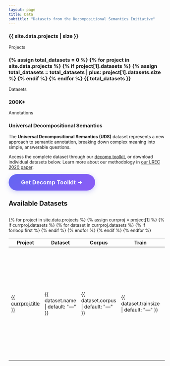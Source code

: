```yaml
---
layout: page
title: Data
subtitle: "Datasets from the Decompositional Semantics Initiative"
---
```


<div class="data-stats">
    <div class="stat-card">
        <h3 class="gradient-text">{{ site.data.projects | size }}</h3>
        <p>Projects</p>
    </div>
    <div class="stat-card">
        <h3 class="gradient-text">
            {% assign total_datasets = 0 %}
            {% for project in site.data.projects %}
                {% if project[1].datasets %}
                    {% assign total_datasets = total_datasets | plus: project[1].datasets.size %}
                {% endif %}
            {% endfor %}
            {{ total_datasets }}
        </h3>
        <p>Datasets</p>
    </div>
    <div class="stat-card">
        <h3 class="gradient-text">200K+</h3>
        <p>Annotations</p>
    </div>
</div>

<div class="data-intro card">
    <div class="intro-content">
        <h3>Universal Decompositional Semantics</h3>
        <p>
            The <strong>Universal Decompositional Semantics (UDS)</strong> dataset represents a new approach to semantic annotation, 
            breaking down complex meaning into simple, answerable questions.
        </p>
        <p>
            Access the complete dataset through our <a href="https://github.com/decompositional-semantics-initiative/decomp">decomp toolkit</a>, 
            or download individual datasets below. Learn more about our methodology in 
            <a href="https://www.aclweb.org/anthology/2020.lrec-1.699.pdf">our LREC 2020 paper</a>.
        </p>
        <div class="cta-buttons">
            <a href="https://github.com/decompositional-semantics-initiative/decomp" 
              target="_blank"
              style="display: inline-block; padding: 1rem 2.5rem; background: linear-gradient(135deg, #6366f1, #8b5cf6); color: white !important; border-radius: 50px; text-decoration: none; font-weight: 700; font-size: 1.1rem; letter-spacing: 0.5px; box-shadow: 0 4px 15px rgba(99, 102, 241, 0.3);">
                <span style="color: white !important;">Get Decomp Toolkit →</span>
            </a>
        </div>
    </div>
</div>

<h2 style="margin-bottom: 2rem;"><span class="gradient-text">Available Datasets</span></h2>

<div class="data-table">
    <table>
        <thead>
            <tr>
                <th>Project</th>
                <th>Dataset</th>
                <th>Corpus</th>
                <th class="numeric-col">Train</th>
                <th class="numeric-col">Dev</th>
                <th class="numeric-col">Test</th>
                <th>Download</th>
            </tr>
        </thead>
        <tbody>
        {% for project in site.data.projects %}
            {% assign currproj = project[1] %}
            {% if currproj.datasets %}
                {% for dataset in currproj.datasets %}
                <tr>
                    {% if forloop.first %}
                    <td rowspan="{{ currproj.datasets.size }}">
                        <a href="{{ '/projects/' | append: currproj.url | relative_url }}">{{ currproj.title }}</a>
                    </td>
                    {% endif %}
                    <td>{{ dataset.name | default: "—" }}</td>
                    <td>{{ dataset.corpus | default: "—" }}</td>
                    <td class="numeric-col">{{ dataset.trainsize | default: "—" }}</td>
                    <td class="numeric-col">{{ dataset.devsize | default: "—" }}</td>
                    <td class="numeric-col">{{ dataset.testsize | default: "—" }}</td>
                    <td>
                        <a href="{{ '/projects/' | append: currproj.url | append: dataset.url | relative_url }}" 
                           class="download-btn"
                           title="Download {{ dataset.name }} dataset">
                            <svg width="16" height="16" fill="currentColor" viewBox="0 0 24 24">
                                <path d="M19 9h-4V3H9v6H5l7 7 7-7zM5 18v2h14v-2H5z"/>
                            </svg>
                            <span>
                            {% if dataset.filetype %}
                                {{ dataset.filetype | upcase }}
                            {% elsif dataset.url contains '.zip' %}
                                ZIP
                            {% elsif dataset.url contains '.tar.gz' %}
                                TAR.GZ
                            {% elsif dataset.url contains '.csv' %}
                                CSV
                            {% else %}
                                Download
                            {% endif %}
                            </span>
                        </a>
                    </td>
                </tr>
                {% endfor %}
            {% endif %}
        {% endfor %}
        </tbody>
    </table>
</div>

